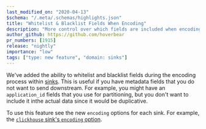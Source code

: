 ```yaml
---
last_modified_on: "2020-04-13"
$schema: "/.meta/.schemas/highlights.json"
title: "Whitelist & Blacklist Fields When Encoding"
description: "More control over which fields are included when encoding"
author_github: https://github.com/hoverbear
pr_numbers: [1915]
release: "nightly"
importance: "low"
tags: ["type: new feature", "domain: sinks"]
---
```


We've added the ability to whitelist and blacklist fields during the encoding
process within [sinks][docs.sinks]. This is useful if you have metadata fields
that you do not want to send downstream. For example, you might have an
`application_id` fields that you use for partitioning, but you don't want to
include it inthe actual data since it would be duplicative.

To use this feature see the new `encoding` options for each sink. For example,
the [`clickhouse` sink's `encoding` option][docs.sinks.clickhouse#encoding].


[docs.sinks.clickhouse#encoding]: /docs/reference/sinks/clickhouse/#encoding
[docs.sinks]: /docs/reference/sinks/
